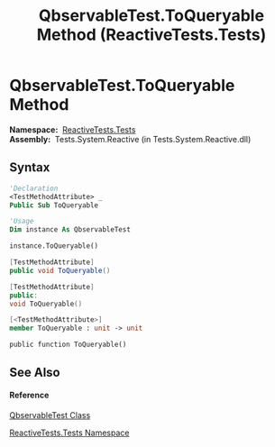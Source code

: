 ﻿---
title: QbservableTest.ToQueryable Method  (ReactiveTests.Tests)
TOCTitle: ToQueryable Method
ms:assetid: M:ReactiveTests.Tests.QbservableTest.ToQueryable
ms:mtpsurl: https://msdn.microsoft.com/en-us/library/reactivetests.tests.qbservabletest.toqueryable(v=VS.103)
ms:contentKeyID: 36619089
ms.date: 06/28/2011
mtps_version: v=VS.103
f1_keywords:
- ReactiveTests.Tests.QbservableTest.ToQueryable
dev_langs:
- CSharp
- JScript
- VB
- FSharp
- c++
---

# QbservableTest.ToQueryable Method

**Namespace:**  [ReactiveTests.Tests](hh289046\(v=vs.103\).md)  
**Assembly:**  Tests.System.Reactive (in Tests.System.Reactive.dll)

## Syntax

``` vb
'Declaration
<TestMethodAttribute> _
Public Sub ToQueryable
```

``` vb
'Usage
Dim instance As QbservableTest

instance.ToQueryable()
```

``` csharp
[TestMethodAttribute]
public void ToQueryable()
```

``` c++
[TestMethodAttribute]
public:
void ToQueryable()
```

``` fsharp
[<TestMethodAttribute>]
member ToQueryable : unit -> unit 
```

``` jscript
public function ToQueryable()
```

## See Also

#### Reference

[QbservableTest Class](hh315250\(v=vs.103\).md)

[ReactiveTests.Tests Namespace](hh289046\(v=vs.103\).md)

